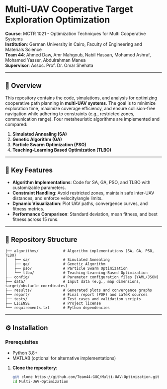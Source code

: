 # Multi-UAV Cooperative Target Exploration Optimization

**Course**: MCTR 1021 - Optimization Techniques for Multi Cooperative Systems  
**Institution**: German University in Cairo, Faculty of Engineering and Materials Science  
**Team 44**: Ahmed Daw, Amr Mahgoub, Nabil Hassan, Mohamed Ashraf, Mohamed Yasser, Abdulrahman Manea  
**Supervisor**: Assoc. Prof. Dr. Omar Shehata  

---

## 📖 Overview
This repository contains the code, simulations, and analysis for optimizing cooperative path planning in **multi-UAV systems**. The goal is to minimize exploration time, maximize coverage efficiency, and ensure collision-free navigation while adhering to constraints (e.g., restricted zones, communication range). Four metaheuristic algorithms are implemented and compared:
1. **Simulated Annealing (SA)**
2. **Genetic Algorithm (GA)**
3. **Particle Swarm Optimization (PSO)**
4. **Teaching-Learning Based Optimization (TLBO)**

---

## 🦀 Key Features
- **Algorithm Implementations**: Code for SA, GA, PSO, and TLBO with customizable parameters.
- **Constraint Handling**: Avoid restricted zones, maintain safe inter-UAV distances, and enforce velocity/angle limits.
- **Dynamic Visualization**: Plot UAV paths, convergence curves, and fitness metrics.
- **Performance Comparison**: Standard deviation, mean fitness, and best fitness across 15 runs.

---

## 📂 Repository Structure
```text
├── algorithms/           # Algorithm implementations (SA, GA, PSO, TLBO)
│   ├── sa/               # Simulated Annealing
│   ├── ga/               # Genetic Algorithm
│   ├── pso/              # Particle Swarm Optimization
│   └── tlbo/             # Teaching-Learning-Based Optimization
├── config/               # Parameter configuration files (YAML/JSON)
├── data/                 # Input data (e.g., map dimensions, target/obstacle coordinates)
├── results/              # Generated plots and convergence graphs
├── report/               # Final report (PDF) and LaTeX sources
├── tests/                # Test cases and validation scripts
├── LICENSE               # Project license
└── requirements.txt      # Python dependencies
```
---

## ⚙️ Installation

### Prerequisites
- Python 3.8+
- MATLAB (optional for alternative implementations)

1. **Clone the repository**:
   ```bash
   git clone https://github.com/Team44-GUC/Multi-UAV-Optimization.git
   cd Multi-UAV-Optimization
